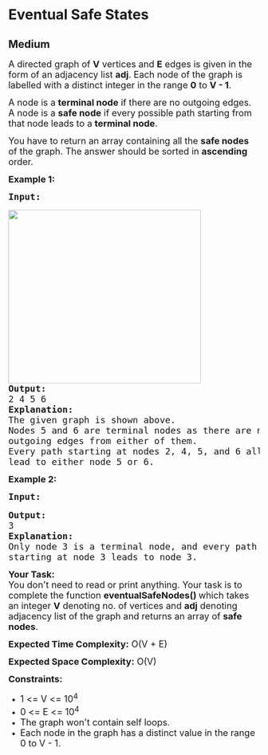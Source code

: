 # Eventual Safe States
## Medium
<div class="problems_problem_content__Xm_eO"><p><span style="font-size:18px">A directed graph of <strong>V</strong> vertices and <strong>E</strong> edges is given in the form of an adjacency list <strong>adj</strong>. Each node of the graph is labelled with a distinct integer in the range <strong>0</strong> to <strong>V - 1</strong>.</span></p>

<p><span style="font-size:18px">A node is a <strong>terminal node</strong> if there are no outgoing edges. A node is a <strong>safe node</strong> if every possible path starting from that node leads to a <strong>terminal node</strong>.</span></p>

<p><span style="font-size:18px">You have to return an array containing all the <strong>safe nodes</strong> of the graph. The answer should be sorted in <strong>ascending</strong> order.</span></p>

<p><strong><span style="font-size:18px">Example 1:</span></strong></p>

<pre style="position: relative;"><strong><span style="font-size:18px">Input:</span></strong>

<img alt="" src="https://media.geeksforgeeks.org/img-practice/booker1-1655493978.png" style="height:348px; width:386px">
<span style="font-size:18px"><strong>Output:</strong></span>
<span style="font-size:18px">2 4 5 6</span>
<span style="font-size:18px"><strong>Explanation:</strong></span>
<span style="font-size:18px">The given graph is shown above.</span>
<span style="font-size:18px">Nodes 5 and 6 are terminal nodes as there are no 
outgoing edges from either of them. </span>
<span style="font-size:18px">Every path starting at nodes 2, 4, 5, and 6 all 
lead to either node 5 or 6.</span>
<div class="open_grepper_editor" title="Edit &amp; Save To Grepper"></div></pre>

<p><strong><span style="font-size:18px">Example 2:</span></strong></p>

<pre style="position: relative;"><strong><span style="font-size:18px">Input:</span></strong>

<strong><span style="font-size:18px"><img alt="" src="https://media.geeksforgeeks.org/img-practice/booker2-1655494315.png"></span></strong>
<strong><span style="font-size:18px">Output:</span></strong>
<span style="font-size:18px">3</span>
<strong><span style="font-size:18px">Explanation:</span></strong>
<span style="font-size:18px">Only node 3 is a terminal node, and every path 
starting at node 3 leads to node 3.</span>
<div class="open_grepper_editor" title="Edit &amp; Save To Grepper"></div></pre>

<p><span style="font-size:18px"><strong>Your Task:</strong><br>
You don't need to read or print anything. Your task is to complete the function&nbsp;<strong>eventualSafeNodes</strong><strong>()&nbsp;</strong>which takes an integer&nbsp;<strong>V</strong> denoting no. of vertices and <strong>adj</strong> denoting adjacency list of the graph and returns an array of <strong>safe nodes</strong>.</span></p>

<p><span style="font-size:18px"><strong>Expected Time Complexity:</strong> O(V + E)</span></p>

<p><span style="font-size:18px"><strong>Expected Space Complexity:</strong> O(V)</span></p>

<p><span style="font-size:18px"><strong>Constraints:</strong></span></p>

<ul>
	<li><span style="font-size:18px">1 &lt;= V &lt;= 10<sup>4</sup></span></li>
	<li><span style="font-size:18px">0 &lt;= E &lt;= 10<sup>4</sup></span></li>
	<li><span style="font-size:18px">The graph won't contain self loops.</span></li>
	<li><span style="font-size:18px">Each node in the graph has a distinct value in the range 0 to V - 1.</span></li>
</ul>
</div>